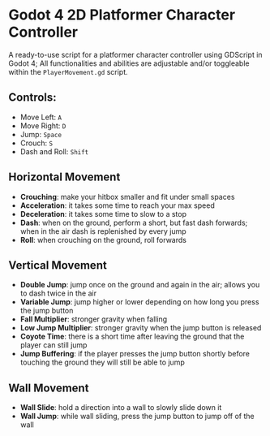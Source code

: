 # Godot 4 2D Platformer Character Controller
A ready-to-use script for a platformer character controller using GDScript in Godot 4; All functionalities and abilities are adjustable and/or toggleable within the `PlayerMovement.gd` script.

## Controls:
- Move Left: `A`
- Move Right: `D`
- Jump: `Space`
- Crouch: `S`
- Dash and Roll: `Shift`
  
## Horizontal Movement
- **Crouching**: make your hitbox smaller and fit under small spaces
- **Acceleration**: it takes some time to reach your max speed
- **Deceleration**: it takes some time to slow to a stop
- **Dash**: when on the ground, perform a short, but fast dash forwards; when in the air dash is replenished by every jump
- **Roll**: when crouching on the ground, roll forwards

## Vertical Movement
- **Double Jump**: jump once on the ground and again in the air; allows you to dash twice in the air
- **Variable Jump**: jump higher or lower depending on how long you press the jump button
- **Fall Multiplier**: stronger gravity when falling
- **Low Jump Multiplier**: stronger gravity when the jump button is released
- **Coyote Time**: there is a short time after leaving the ground that the player can still jump
- **Jump Buffering**: if the player presses the jump button shortly before touching the ground they will still be able to jump

## Wall Movement
- **Wall Slide**: hold a direction into a wall to slowly slide down it
- **Wall Jump**: while wall sliding, press the jump button to jump off of the wall

